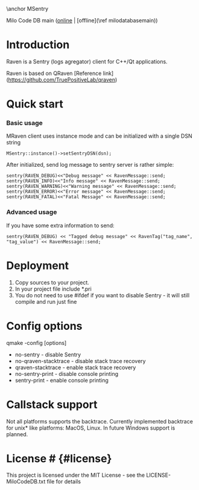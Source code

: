 \anchor MSentry 

Milo Code DB main ([online](https://qtdocs.milosolutions.com/milo-code-db/main/) | [offline](\ref milodatabasemain)) 

# Introduction

Raven is a Sentry (logs agregator) client for C++/Qt applications.

Raven is based on QRaven [Reference link] (https://github.com/TruePositiveLab/qraven)

# Quick start

### Basic usage 

MRaven client uses instance mode and can be initialized with a single DSN string

	MSentry::instance()->setSentryDSN(dsn);

After initialized, send log message to sentry server is rather simple:

	sentry(RAVEN_DEBUG)<<"Debug message" << RavenMessage::send;
	sentry(RAVEN_INFO)<<"Info message" << RavenMessage::send;
	sentry(RAVEN_WARNING)<<"Warning message" << RavenMessage::send;
    sentry(RAVEN_ERROR)<<"Error message" << RavenMessage::send;
    sentry(RAVEN_FATAL)<<"Fatal Message" << RavenMessage::send;
	
### Advanced usage

If you have some extra information to send:

	sentry(RAVEN_DEBUG) << "Tagged debug message" << RavenTag("tag_name", "tag_value") << RavenMessage::send;

# Deployment

1. Copy sources to your project.
2. In your project file include *.pri
3. You do not need to use #ifdef if you want to disable Sentry - it will still compile and run just fine

# Config options

qmake -config [options]

* no-sentry - disable Sentry
* no-qraven-stacktrace - disable stack trace recovery
* qraven-stacktrace - enable stack trace recovery
* no-sentry-print - disable console printing
* sentry-print - enable console printing

# Callstack support

Not all platforms supports the backtrace. Currently implemented backtrace for
unix* like platforms: MacOS, Linux. In future Windows support is planned.

# License # {#license}

This project is licensed under the MIT License - see the LICENSE-MiloCodeDB.txt file for details